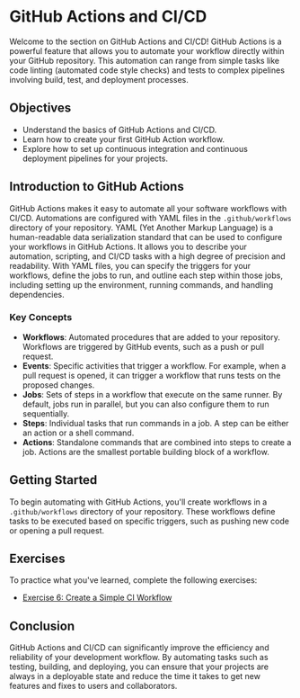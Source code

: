 # GitHub Actions and CI/CD

Welcome to the section on GitHub Actions and CI/CD! GitHub Actions is a powerful feature that allows you to automate your workflow directly within your GitHub repository. This automation can range from simple tasks like code linting (automated code style checks) and tests to complex pipelines involving build, test, and deployment processes.

## Objectives

- Understand the basics of GitHub Actions and CI/CD.
- Learn how to create your first GitHub Action workflow.
- Explore how to set up continuous integration and continuous deployment pipelines for your projects.

## Introduction to GitHub Actions

GitHub Actions makes it easy to automate all your software workflows with CI/CD. Automations are configured with YAML files in the `.github/workflows` directory of your repository. YAML (Yet Another Markup Language) is a human-readable data serialization standard that can be used to configure your workflows in GitHub Actions. It allows you to describe your automation, scripting, and CI/CD tasks with a high degree of precision and readability. With YAML files, you can specify the triggers for your workflows, define the jobs to run, and outline each step within those jobs, including setting up the environment, running commands, and handling dependencies. 

### Key Concepts

- **Workflows**: Automated procedures that are added to your repository. Workflows are triggered by GitHub events, such as a push or pull request.
- **Events**: Specific activities that trigger a workflow. For example, when a pull request is opened, it can trigger a workflow that runs tests on the proposed changes.
- **Jobs**: Sets of steps in a workflow that execute on the same runner. By default, jobs run in parallel, but you can also configure them to run sequentially.
- **Steps**: Individual tasks that run commands in a job. A step can be either an action or a shell command.
- **Actions**: Standalone commands that are combined into steps to create a job. Actions are the smallest portable building block of a workflow.

## Getting Started

To begin automating with GitHub Actions, you'll create workflows in a `.github/workflows` directory of your repository. These workflows define tasks to be executed based on specific triggers, such as pushing new code or opening a pull request.

## Exercises

To practice what you've learned, complete the following exercises:

- [Exercise 6: Create a Simple CI Workflow](./exercises/exercise-6.md)

## Conclusion

GitHub Actions and CI/CD can significantly improve the efficiency and reliability of your development workflow. By automating tasks such as testing, building, and deploying, you can ensure that your projects are always in a deployable state and reduce the time it takes to get new features and fixes to users and collaborators.

